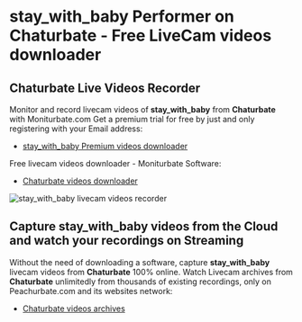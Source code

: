 # stay_with_baby Performer on Chaturbate - Free LiveCam videos downloader

## Chaturbate Live Videos Recorder

Monitor and record livecam videos of **stay_with_baby** from **Chaturbate** with Moniturbate.com
Get a premium trial for free by just and only registering with your Email address:
* [stay_with_baby Premium videos downloader](https://moniturbate.com/request-demo-licence-key.html)

Free livecam videos downloader - Moniturbate Software:
* [Chaturbate videos downloader](https://moniturbate.com/moniturbate-download-software.html)

![stay_with_baby livecam videos recorder](https://peachurnet.com/templates/moniturbate-software.png)


## Capture stay_with_baby videos from the Cloud and watch your recordings on Streaming

Without the need of downloading a software, capture **stay_with_baby** livecam videos from **Chaturbate** 100% online.
Watch Livecam archives from **Chaturbate** unlimitedly from thousands of existing recordings, only on Peachurbate.com and its websites network:
* [Chaturbate videos archives](https://peachurnet.com/)